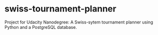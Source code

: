 # swiss-tournament-planner
Project for Udacity Nanodegree: A Swiss-sytem tournament planner using Python and a PostgreSQL database.
